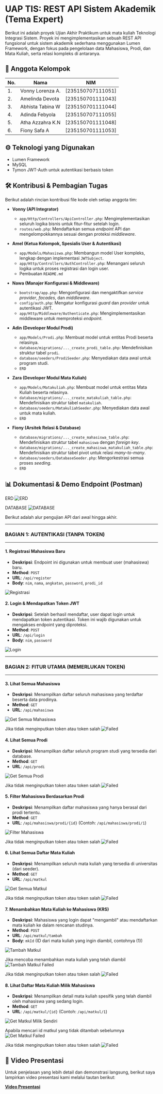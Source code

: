 # UAP TIS: REST API Sistem Akademik (Tema Expert)

Berikut ini adalah proyek Ujian Akhir Praktikum untuk mata kuliah Teknologi Integrasi Sistem. Proyek ini mengimplementasikan sebuah REST API fungsional untuk sistem akademik sederhana menggunakan Lumen Framework, dengan fokus pada pengelolaan data Mahasiswa, Prodi, dan Mata Kuliah, serta relasi kompleks di antaranya.

## 👥 Anggota Kelompok

| No. | Nama | NIM |
| --- | --- | --- |
| 1. | Vonny Lorenza A. | [235150707111051] |
| 2. | Amelinda Devota | [235150701111043] |
| 3. | Abhista Tabina W | [235150701111044] |
| 4. | Adinda Febyola | [235150707111055] |
| 5. | Atha Azzahra K.N | [235150701111048] |
| 6. | Fiony Safa A | [235150701111053] |

## ⚙️ Teknologi yang Digunakan
* Lumen Framework 
* MySQL
* Tymon JWT-Auth untuk autentikasi berbasis token


## 🛠️ Kontribusi & Pembagian Tugas
Berikut adalah rincian kontribusi file kode oleh setiap anggota tim:

* **Vonny (API Integrator)**
    * `app/Http/Controllers/ApiController.php`: Mengimplementasikan seluruh logika bisnis untuk fitur-fitur setelah login.
    * `routes/web.php`: Mendaftarkan semua *endpoint* API dan mengelompokkannya sesuai dengan proteksi *middleware*.

* **Amel (Ketua Kelompok, Spesialis User & Autentikasi)**
    * `app/Models/Mahasiswa.php`: Membangun model User kompleks, lengkap dengan implementasi `JWTSubject`.
    * `app/Http/Controllers/AuthController.php`: Menangani seluruh logika untuk proses registrasi dan login user.
    * Pembuatan `README.md`

* **Nawa (Manajer Konfigurasi & Middleware)**
    * `bootstrap/app.php`: Mengonfigurasi dan mengaktifkan *service provider*, *facades*, dan *middleware*.
    * `config/auth.php`: Mengatur konfigurasi *guard* dan *provider* untuk autentikasi JWT.
    * `app/Http/Middleware/Authenticate.php`: Mengimplementasikan middleware untuk memproteksi *endpoint*.

* **Adin (Developer Modul Prodi)**
    * `app/Models/Prodi.php`: Membuat model untuk entitas Prodi beserta relasinya.
    * `database/migrations/..._create_prodi_table.php`: Mendefinisikan struktur tabel `prodi`.
    * `database/seeders/ProdiSeeder.php`: Menyediakan data awal untuk program studi.
    * `ERD`

* **Zara (Developer Modul Mata Kuliah)**
    * `app/Models/Matakuliah.php`: Membuat model untuk entitas Mata Kuliah beserta relasinya.
    * `database/migrations/..._create_matakuliah_table.php`: Mendefinisikan struktur tabel `matakuliah`.
    * `database/seeders/MatakuliahSeeder.php`: Menyediakan data awal untuk mata kuliah.
    * `ERD`

* **Fiony (Arsitek Relasi & Database)**
    * `database/migrations/..._create_mahasiswa_table.php`: Mendefinisikan struktur tabel `mahasiswa` dengan *foreign key*.
    * `database/migrations/..._create_mahasiswa_matakuliah_table.php`: Mendefinisikan struktur tabel pivot untuk relasi *many-to-many*.
    * `database/seeders/DatabaseSeeder.php`: Mengorkestrasi semua proses *seeding*.
    * `ERD`

## 📊 Dokumentasi & Demo Endpoint (Postman)

ERD 
![ERD](assets/ERD.png)

DATABASE
![DATABASE](assets/DATABASE.png)

Berikut adalah alur pengujian API dari awal hingga akhir.

---
### **BAGIAN 1: AUTENTIKASI (TANPA TOKEN)**
---

#### 1. Registrasi Mahasiswa Baru
* **Deskripsi**: Endpoint ini digunakan untuk membuat user (mahasiswa) baru.
* **Method**: `POST`
* **URL**: `/api/register`
* **Body**: `nim`, `nama`, `angkatan`, `password`, `prodi_id`

![Registrasi](assets/01-register.png)

#### 2. Login & Mendapatkan Token JWT
* **Deskripsi**: Setelah berhasil mendaftar, user dapat login untuk mendapatkan token autentikasi. Token ini wajib digunakan untuk mengakses endpoint yang diproteksi.
* **Method**: `POST`
* **URL**: `/api/login`
* **Body**: `nim`, `password`

![Login](assets/02-login.png)

---
### **BAGIAN 2: FITUR UTAMA (MEMERLUKAN TOKEN)**
---

#### 3. Lihat Semua Mahasiswa
* **Deskripsi**: Menampilkan daftar seluruh mahasiswa yang terdaftar beserta data prodinya.
* **Method**: `GET`
* **URL**: `/api/mahasiswa`

![Get Semua Mahasiswa](assets/03-get-mahasiswa.png)

Jika tidak menginputkan token atau token salah
![Failed](assets/get-mahasiswa-failed-token.png)

#### 4. Lihat Semua Prodi
* **Deskripsi**: Menampilkan daftar seluruh program studi yang tersedia dari database.
* **Method**: `GET`
* **URL**: `/api/prodi`

![Get Semua Prodi](/assets/04-get-prodi.png)

Jika tidak menginputkan token atau token salah
![Failed](assets/get-prodi-failed-token.png)

#### 5. Filter Mahasiswa Berdasarkan Prodi
* **Deskripsi**: Menampilkan daftar mahasiswa yang hanya berasal dari prodi tertentu.
* **Method**: `GET`
* **URL**: `/api/mahasiswa/prodi/{id}` (Contoh: `/api/mahasiswa/prodi/1`)

![Filter Mahasiswa](assets/05-filter-mahasiswa.png)

Jika tidak menginputkan token atau token salah
![Failed](assets/filter-mahasiswa-failed-token.png)

#### 6. Lihat Semua Daftar Mata Kuliah
* **Deskripsi**: Menampilkan seluruh mata kuliah yang tersedia di universitas (dari seeder).
* **Method**: `GET`
* **URL**: `/api/matkul`

![Get Semua Matkul](assets/06-get-matkul.png)

Jika tidak menginputkan token atau token salah
![Failed](assets/get-matkul-failed-token.png)

#### 7. Menambahkan Mata Kuliah ke Mahasiswa (KRS)
* **Deskripsi**: Mahasiswa yang login dapat "mengambil" atau mendaftarkan mata kuliah ke dalam rencanan studinya.
* **Method**: `POST`
* **URL**: `/api/matkul/tambah`
* **Body**: `mkId` (ID dari mata kuliah yang ingin diambil, contohnya (1))

![Tambah Matkul](assets/07-tambah-matkul.png)

Jika mencoba menambahkan mata kuliah yang telah diambil
![Tambah Matkul Failed](assets/tambah-matkul-failed.png)

Jika tidak menginputkan token atau token salah
![Failed](assets/tambah-matkul-failed-token.png)

#### 8. Lihat Daftar Mata Kuliah Milik Mahasiswa
* **Deskripsi**: Menampilkan detail mata kuliah spesifik yang telah diambil oleh mahasiswa yang sedang login.
* **Method**: `GET`
* **URL**: `/api/matkul/{id}` (Contoh: `/api/matkul/1`)

![Get Matkul Milik Sendiri](assets/08-get-matkul-by-id.png)

Apabila mencari id matkul yang tidak ditambah sebelumnya
![Get Matkul Failed](assets/get-matkul-by-id-failed.png)

Jika tidak menginputkan token atau token salah
![Failed](assets/get-matkul-by-id-failed-token.png)

## 🎥 Video Presentasi
Untuk penjelasan yang lebih detail dan demonstrasi langsung, berikut saya lampirkan video presentasi kami melalui tautan berikut:

**[Video Presentasi](https://drive.google.com/drive/folders/1AFExNi6jHWsZeu-HGSGa3gtHtMa7xb-N?usp=sharing)**
